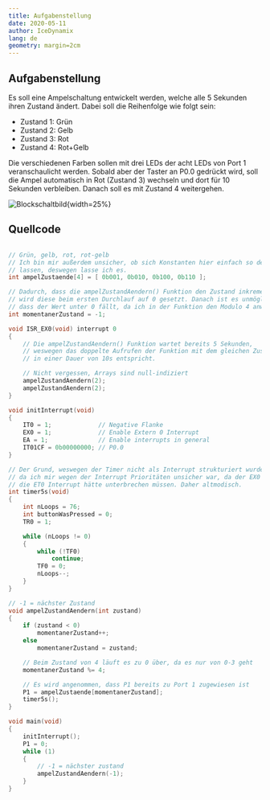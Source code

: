 ```yaml
---
title: Aufgabenstellung
date: 2020-05-11
author: IceDynamix
lang: de
geometry: margin=2cm
---
```


## Aufgabenstellung

Es soll eine Ampelschaltung entwickelt werden, welche alle 5 Sekunden ihren Zustand ändert.
Dabei soll die Reihenfolge wie folgt sein:

- Zustand 1: Grün
- Zustand 2: Gelb
- Zustand 3: Rot
- Zustand 4: Rot+Gelb

Die verschiedenen Farben sollen mit drei LEDs der acht LEDs von Port 1 veranschaulicht werden.
Sobald aber der Taster an P0.0 gedrückt wird, soll die Ampel automatisch in Rot (Zustand 3) wechseln
und dort für 10 Sekunden verbleiben. Danach soll es mit Zustand 4 weitergehen.

![Blockschaltbild](img/mspaint_2020-05-11_22-40-40.png){width=25%}


## Quellcode

```cpp

// Grün, gelb, rot, rot-gelb
// Ich bin mir außerdem unsicher, ob sich Konstanten hier einfach so definieren
// lassen, deswegen lasse ich es.
int ampelZustaende[4] = [ 0b001, 0b010, 0b100, 0b110 ];

// Dadurch, dass die ampelZustandAendern() Funktion den Zustand inkrementiert,
// wird diese beim ersten Durchlauf auf 0 gesetzt. Danach ist es unmöglich,
// dass der Wert unter 0 fällt, da ich in der Funktion den Modulo 4 anwende.
int momentanerZustand = -1;

void ISR_EX0(void) interrupt 0
{
    // Die ampelZustandAendern() Funktion wartet bereits 5 Sekunden,
    // weswegen das doppelte Aufrufen der Funktion mit dem gleichen Zustand
    // in einer Dauer von 10s entspricht.

    // Nicht vergessen, Arrays sind null-indiziert
    ampelZustandAendern(2);
    ampelZustandAendern(2);
}

void initInterrupt(void)
{
    IT0 = 1;             // Negative Flanke
    EX0 = 1;             // Enable Extern 0 Interrupt
    EA = 1;              // Enable interrupts in general
    IT01CF = 0b00000000; // P0.0
}

// Der Grund, weswegen der Timer nicht als Interrupt strukturiert wurde, ist,
// da ich mir wegen der Interrupt Prioritäten unsicher war, da der EX0 Interrupt
// die ET0 Interrupt hätte unterbrechen müssen. Daher altmodisch.
int timer5s(void)
{
    int nLoops = 76;
    int buttonWasPressed = 0;
    TR0 = 1;

    while (nLoops != 0)
    {
        while (!TF0)
            continue;
        TF0 = 0;
        nLoops--;
    }
}

// -1 = nächster Zustand
void ampelZustandAendern(int zustand)
{
    if (zustand < 0)
        momentanerZustand++;
    else
        momentanerZustand = zustand;

    // Beim Zustand von 4 läuft es zu 0 über, da es nur von 0-3 geht
    momentanerZustand %= 4;

    // Es wird angenommen, dass P1 bereits zu Port 1 zugewiesen ist
    P1 = ampelZustaende[momentanerZustand];
    timer5s();
}

void main(void)
{
    initInterrupt();
    P1 = 0;
    while (1)
    {
        // -1 = nächster zustand
        ampelZustandAendern(-1);
    }
}

```

